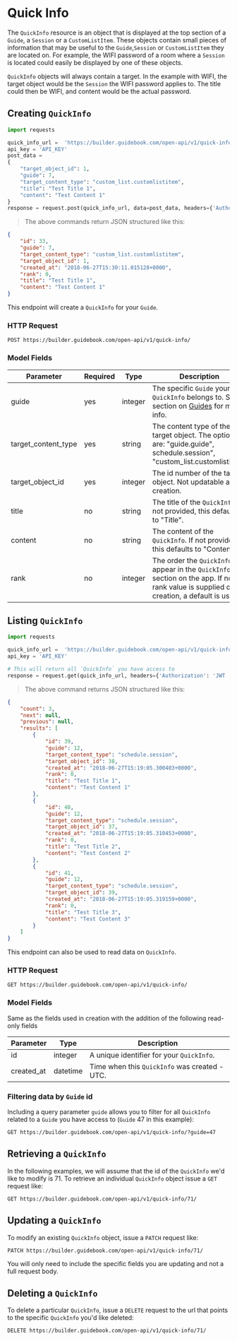 # Quick Info

The `QuickInfo` resource is an object that is displayed at the top section of a `Guide`, a `Session` or a `CustomListItem`. These objects contain small pieces of information that may be useful to the `Guide`,`Session` or `CustomListItem` they are located on. For example, the WIFI password of a room where a `Session` is located could easily be displayed by one of these objects. 

`QuickInfo` objects will always contain a target. In the example with WIFI, the target object would be the `Session` the WIFI password applies to. The title could then be WIFI, and content would be the actual password. 

## Creating `QuickInfo`


```python
import requests

quick_info_url =  'https://builder.guidebook.com/open-api/v1/quick-info/'
api_key = 'API_KEY'
post_data =
{
	"target_object_id": 1,
	"guide": 7,
	"target_content_type": "custom_list.customlistitem",
	"title": "Test Title 1",
	"content": "Test Content 1"
}
response = request.post(quick_info_url, data=post_data, headers={'Authorization': 'JWT ' + api_key}).json()


```

> The above commands return JSON structured like this:

```json
{
	"id": 33,
	"guide": 7,
	"target_content_type": "custom_list.customlistitem",
	"target_object_id": 1,
	"created_at": "2018-06-27T15:30:11.015128+0000",
	"rank": 0,
	"title": "Test Title 1",
	"content": "Test Content 1"
}

```


This endpoint will create a `QuickInfo` for your `Guide`.

### HTTP Request

`POST https://builder.guidebook.com/open-api/v1/quick-info/`

### Model Fields

Parameter            | Required  | Type    | Description
---------            | --------  | ------- | -----------
guide                | yes | integer  | The specific `Guide` your `QuickInfo` belongs to.  See section on [Guides](#guides) for more info.
target_content_type  | yes | string   | The content type of the target object.  The options are: "guide.guide", schedule.session", "custom_list.customlistitem"
target_object_id     | yes | integer  | The id number of the target object.  Not updatable after creation.
title     			 | no | string   | The title of the `QuickInfo`. If not provided, this defaults to "Title".
content 		     | no | string   | The content of the `QuickInfo`. If not provided, this defaults to "Content".
rank                 | no  | integer  | The order the `QuickInfo` will appear in the `QuickInfo` section on the app. If no rank value is supplied on creation, a default is used.


## Listing `QuickInfo`


```python
import requests

quick_info_url =  'https://builder.guidebook.com/open-api/v1/quick-info/'
api_key = 'API_KEY'

# This will return all `QuickInfo` you have access to
response = request.get(quick_info_url, headers={'Authorization': 'JWT ' + api_key})
```

> The above command returns JSON structured like this:

```json
{
	"count": 3,
	"next": null,
	"previous": null,
	"results": [
		{
			"id": 39,
			"guide": 12,
			"target_content_type": "schedule.session",
			"target_object_id": 38,
			"created_at": "2018-06-27T15:19:05.300403+0000",
			"rank": 0,
			"title": "Test Title 1",
			"content": "Test Content 1"
		},
		{
			"id": 40,
			"guide": 12,
			"target_content_type": "schedule.session",
			"target_object_id": 37,
			"created_at": "2018-06-27T15:19:05.310453+0000",
			"rank": 0,
			"title": "Test Title 2",
			"content": "Test Content 2"
		},
		{
			"id": 41,
			"guide": 12,
			"target_content_type": "schedule.session",
			"target_object_id": 39,
			"created_at": "2018-06-27T15:19:05.319159+0000",
			"rank": 0,
			"title": "Test Title 3",
			"content": "Test Content 3"
		}
	]
}
```


This endpoint can also be used to read data on `QuickInfo`.

### HTTP Request

`GET https://builder.guidebook.com/open-api/v1/quick-info/`

### Model Fields

Same as the fields used in creation with the addition of the following read-only fields

Parameter       | Type    | Description
---------       | ------- | -----------
id              | integer  | A unique identifier for your `QuickInfo`.
created_at      | datetime | Time when this `QuickInfo` was created - UTC.


### Filtering data by `Guide` id

Including a query parameter `guide` allows you to filter for all `QuickInfo` related to a `Guide` you have access to (`Guide` 47 in this example):

`GET https://builder.guidebook.com/open-api/v1/quick-info/?guide=47`


## Retrieving a `QuickInfo`
In the following examples, we will assume that the id of the `QuickInfo` we'd like to modify is 71.
To retrieve an individual `QuickInfo` object issue a `GET` request like:

`GET https://builder.guidebook.com/open-api/v1/quick-info/71/`

## Updating a `QuickInfo`

To modify an existing `QuickInfo` object, issue a `PATCH` request like:

`PATCH https://builder.guidebook.com/open-api/v1/quick-info/71/`

You will only need to include the specific fields you are updating and not a full request body.

## Deleting a `QuickInfo`

To delete a particular `QuickInfo`, issue a `DELETE` request to the url that points to the specific `QuickInfo` you'd like deleted:

`DELETE https://builder.guidebook.com/open-api/v1/quick-info/71/`
